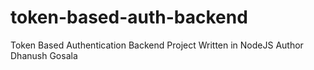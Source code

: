 token-based-auth-backend
========================

Token Based Authentication Backend Project Written in NodeJS
Author Dhanush Gosala
